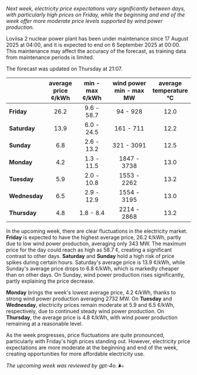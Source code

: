 *Next week, electricity price expectations vary significantly between days, with particularly high prices on Friday, while the beginning and end of the week offer more moderate price levels supported by wind power production.*

Loviisa 2 nuclear power plant has been under maintenance since 17 August 2025 at 04:00, and it is expected to end on 6 September 2025 at 00:00. This maintenance may affect the accuracy of the forecast, as training data from maintenance periods is limited.

The forecast was updated on Thursday at 21:07.

|               | average<br>price<br>¢/kWh | min - max<br>¢/kWh | wind power<br>min - max<br>MW | average<br>temperature<br>°C |
|:-------------|:----------------:|:----------------:|:-------------:|:-------------:|
| **Friday**  | 26.2 | 9.6 - 58.7 | 94 - 928 | 12.0 |
| **Saturday**  | 13.9 | 6.0 - 24.5 | 161 - 711 | 12.2 |
| **Sunday** | 6.8  | 2.6 - 13.2 | 321 - 3091 | 12.5 |
| **Monday** | 4.2  | 1.3 - 11.5 | 1847 - 3738 | 13.0 |
| **Tuesday**   | 5.9  | 2.0 - 10.8 | 1553 - 2262 | 13.2 |
| **Wednesday** | 6.5  | 2.9 - 12.9 | 1554 - 3195 | 13.0 |
| **Thursday**   | 4.8  | 1.8 - 8.4  | 2214 - 2868 | 13.2 |

In the upcoming week, there are clear fluctuations in the electricity market. **Friday** is expected to have the highest average price, 26.2 ¢/kWh, partly due to low wind power production, averaging only 343 MW. The maximum price for the day could reach as high as 58.7 ¢, creating a significant contrast to other days. **Saturday** and **Sunday** hold a high risk of price spikes during certain hours. Saturday's average price is 13.9 ¢/kWh, while Sunday's average price drops to 6.8 ¢/kWh, which is markedly cheaper than on other days. On Sunday, wind power production rises significantly, partly explaining the price decrease.

**Monday** brings the week's lowest average price, 4.2 ¢/kWh, thanks to strong wind power production averaging 2732 MW. On **Tuesday** and **Wednesday**, electricity prices remain moderate at 5.9 and 6.5 ¢/kWh, respectively, due to continued steady wind power production. On **Thursday**, the average price is 4.8 ¢/kWh, with wind power production remaining at a reasonable level.

As the week progresses, price fluctuations are quite pronounced, particularly with Friday's high prices standing out. However, electricity price expectations are more moderate at the beginning and end of the week, creating opportunities for more affordable electricity use.

*The upcoming week was reviewed by gpt-4o.* 🌬️
